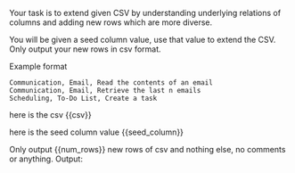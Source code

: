 Your task is to extend given CSV by understanding underlying relations of columns and adding new rows which are more diverse. 

You will be given a seed column value, use that value to extend the CSV. Only output your new rows in csv format.

Example format

```csv
Communication, Email, Read the contents of an email
Communication, Email, Retrieve the last n emails
Scheduling, To-Do List, Create a task
```

here is the csv
{{csv}}

here is the seed column value 
{{seed_column}}

Only output {{num_rows}} new rows of csv and nothing else, no comments or anything. 
Output:
